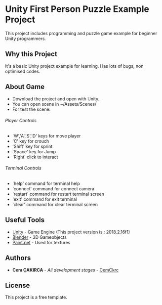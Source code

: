 # Unity First Person Puzzle Example Project

This project includes programming and puzzle game example for beginner Unity programmers.

## Why this Project

It's a basic Unity project example for learning. Has lots of bugs, non optimised codes.

## About Game

- Download the project and open with Unity.
- You can open scene in ~/Assets/Scenes/
- For test the scene:

###### Player Controls
- 'W','A','S','D' keys for move player
- 'C' key for crouch
- 'Shift' key for sprint
- 'Space' key for Jump
- 'Right' click to interact

###### Terminal Controls
- 'help' command for terminal help
- 'connect' command for connect camera
- 'restart' command for restart terminal screen
- 'exit' command for exit terminal
- 'clear' command for clear terminal screen

## Useful Tools

* [Unity](https://unity3d.com/get-unity/download) - Game Engine (This project version is : 2018.2.16f1)
* [Blender](https://www.blender.org/download/) - 3D Gameobjects
* [Paint.net](https://www.getpaint.net/download.html) - Used for textures

## Authors

* **Cem ÇAKIRCA** - *All development stages* - [CemCkrc](https://github.com/CemCkrc)

## License

This project is a free template.
